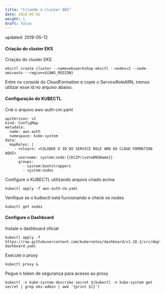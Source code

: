 ```yaml
---
title: "Criando o cluster EKS"
date: 2019-05-02 
weight: 1
draft: false
---
```

updated: 2019-05-12

#### Criação do cluster EKS

Criação do cluster EKS
```
eksctl create cluster --name=eksworkshop-eksctl --nodes=3 --node-ami=auto --region=${AWS_REGION}
```

Entre no console do CloudFormation e copie o ServiceRoleARN, iremos utilizar esse id no arquivo abaixo.

#### Configuração do KUBECTL 

Crie o arquivo aws-auth-cm.yaml
````
apiVersion: v1
kind: ConfigMap
metadata:
  name: aws-auth
  namespace: kube-system
data:
  mapRoles: |
    - rolearn: <COLOQUE O ID DO SERVICE ROLE ARN DO CLOUD FORMATION AQUI>
      username: system:node:{{EC2PrivateDNSName}}
      groups:
        - system:bootstrappers
        - system:nodes
````

Configure o KUBECTL utilizando arquivo criado acima
````
kubectl apply -f aws-auth-cm.yaml
````

Verifique se o kuibectl está funcionando e check os nodes
```
kubectl get nodes
```

#### Configure o Dashboard 

Instale o dashboard oficial
```
kubectl apply -f https://raw.githubusercontent.com/kubernetes/dashboard/v1.10.1/src/deploy/recommended/kubernetes-dashboard.yaml
```

Execute o proxy
````
kubectl proxy &
````

Pegue o token de segurança para acesso ao proxy
````
kubectl -n kube-system describe secret $(kubectl -n kube-system get secret | grep eks-admin | awk '{print $1}')
````

